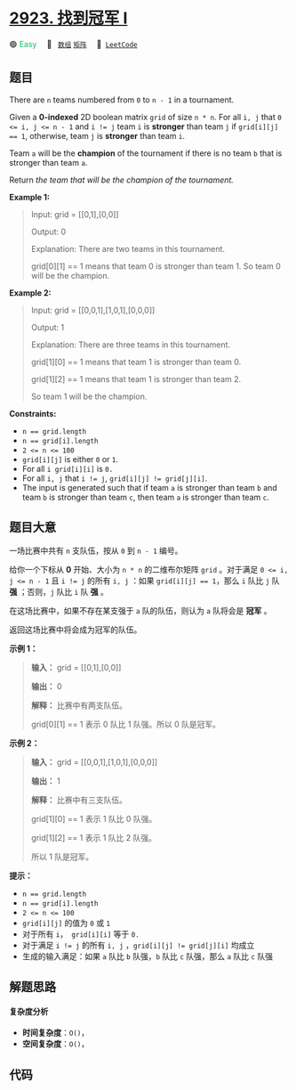 # [2923. 找到冠军 I](https://leetcode.com/problems/find-champion-i)

🟢 <font color=#15bd66>Easy</font>&emsp; 🔖&ensp; [`数组`](/outline/tag/array.md) [`矩阵`](/outline/tag/matrix.md)&emsp; 🔗&ensp;[`LeetCode`](https://leetcode.com/problems/find-champion-i)

## 题目

There are `n` teams numbered from `0` to `n - 1` in a tournament.

Given a **0-indexed** 2D boolean matrix `grid` of size `n * n`. For all `i, j`
that `0 <= i, j <= n - 1` and `i != j` team `i` is **stronger** than team `j`
if `grid[i][j] == 1`, otherwise, team `j` is **stronger** than team `i`.

Team `a` will be the **champion** of the tournament if there is no team `b`
that is stronger than team `a`.

Return _the team that will be the champion of the tournament._



**Example 1:**

> Input: grid = [[0,1],[0,0]]
> 
> Output: 0
> 
> Explanation: There are two teams in this tournament.
> 
> grid[0][1] == 1 means that team 0 is stronger than team 1. So team 0 will be the champion.

**Example 2:**

> Input: grid = [[0,0,1],[1,0,1],[0,0,0]]
> 
> Output: 1
> 
> Explanation: There are three teams in this tournament.
> 
> grid[1][0] == 1 means that team 1 is stronger than team 0.
> 
> grid[1][2] == 1 means that team 1 is stronger than team 2.
> 
> So team 1 will be the champion.

**Constraints:**

  * `n == grid.length`
  * `n == grid[i].length`
  * `2 <= n <= 100`
  * `grid[i][j]` is either `0` or `1`.
  * For all `i grid[i][i]` is `0.`
  * For all `i, j` that `i != j`, `grid[i][j] != grid[j][i]`.
  * The input is generated such that if team `a` is stronger than team `b` and team `b` is stronger than team `c`, then team `a` is stronger than team `c`.


## 题目大意

一场比赛中共有 `n` 支队伍，按从 `0` 到  `n - 1` 编号。

给你一个下标从 **0** 开始、大小为 `n * n` 的二维布尔矩阵 `grid` 。对于满足 `0 <= i, j <= n - 1` 且 `i !=
j` 的所有 `i, j` ：如果 `grid[i][j] == 1`，那么 `i` 队比 `j` 队 **强** ；否则，`j` 队比 `i` 队
**强** 。

在这场比赛中，如果不存在某支强于 `a` 队的队伍，则认为 `a` 队将会是 **冠军** 。

返回这场比赛中将会成为冠军的队伍。



**示例 1：**

> 
> 
> 
> 
> 
> **输入：** grid = [[0,1],[0,0]]
> 
> **输出：** 0
> 
> **解释：** 比赛中有两支队伍。
> 
> grid[0][1] == 1 表示 0 队比 1 队强。所以 0 队是冠军。
> 
> 

**示例 2：**

> 
> 
> 
> 
> 
> **输入：** grid = [[0,0,1],[1,0,1],[0,0,0]]
> 
> **输出：** 1
> 
> **解释：** 比赛中有三支队伍。
> 
> grid[1][0] == 1 表示 1 队比 0 队强。
> 
> grid[1][2] == 1 表示 1 队比 2 队强。
> 
> 所以 1 队是冠军。
> 
> 



**提示：**

  * `n == grid.length`
  * `n == grid[i].length`
  * `2 <= n <= 100`
  * `grid[i][j]` 的值为 `0` 或 `1`
  * 对于所有 `i`，` grid[i][i]` 等于 `0.`
  * 对于满足 `i != j` 的所有 `i, j` ，`grid[i][j] != grid[j][i]` 均成立
  * 生成的输入满足：如果 `a` 队比 `b` 队强，`b` 队比 `c` 队强，那么 `a` 队比 `c` 队强


## 解题思路

#### 复杂度分析

- **时间复杂度**：`O()`，
- **空间复杂度**：`O()`，

## 代码

```javascript

```